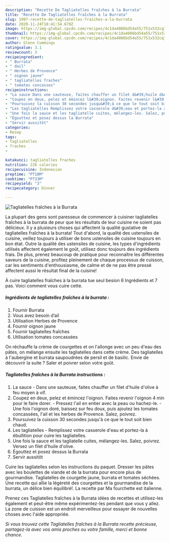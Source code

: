 ```yaml
---
description: "Recette De Tagliatelles fraîches à la Burrata"
title: "Recette De Tagliatelles fraîches à la Burrata"
slug: 1997-recette-de-tagliatelles-fraiches-a-la-burrata
date: 2020-11-24T18:41:54.679Z
image: https://img-global.cpcdn.com/recipes/4c1da4086bd54a55/751x532cq70/tagliatelles-fraiches-a-la-burrata-photo-principale-de-la-recette.jpg
thumbnail: https://img-global.cpcdn.com/recipes/4c1da4086bd54a55/751x532cq70/tagliatelles-fraiches-a-la-burrata-photo-principale-de-la-recette.jpg
cover: https://img-global.cpcdn.com/recipes/4c1da4086bd54a55/751x532cq70/tagliatelles-fraiches-a-la-burrata-photo-principale-de-la-recette.jpg
author: Glenn Cummings
ratingvalue: 3.1
reviewcount: 3
recipeingredient:
- " Burrata"
- " dail"
- " Herbes de Provence"
- " oignon jaune"
- " tagliatelles fraches"
- " tomates concasses"
recipeinstructions:
- "La sauce Dans une sauteuse, faites chauffer un filet d&#39;huile d&#39;olive à feu moyen à vif."
- "Coupez en deux, pelez et émincez l&#39;oignon. Faites revenir l&#39;oignon 4 min pour le faire dorer. Pressez l&#39;ail en entier avec la peau ou hachez-le. Une fois l&#39;oignon doré, baissez sur feu doux, puis ajoutez les tomates concassées, l&#39;ail et les herbes de Provence. Salez, poivrez."
- "Poursuivez la cuisson 30 secondes jusqu&#39;à ce que le tout soit bien chaud."
- "Les tagliatelles Remplissez votre casserole d&#39;eau et portez-la à ébullition pour cuire les tagliatelles."
- "Une fois la sauce et les tagliatelle cuites, mélangez-les. Salez, poivrez. Versez un filet d&#39;huile d&#39;olive."
- "Égouttez et posez dessus la Burrata"
- "Servir aussitôt"
categories:
- Resep
tags:
- tagliatelles
- fraches
- 

katakunci: tagliatelles fraches  
nutrition: 226 calories
recipecuisine: Indonesian
preptime: "PT10M"
cooktime: "PT33M"
recipeyield: "3"
recipecategory: Dinner

---
```



![Tagliatelles fraîches à la Burrata](https://img-global.cpcdn.com/recipes/4c1da4086bd54a55/751x532cq70/tagliatelles-fraiches-a-la-burrata-photo-principale-de-la-recette.jpg)

La plupart des gens sont paresseux de commencer à cuisiner tagliatelles fraîches à la burrata de peur que les résultats de leur cuisine ne soient pas délicieux. Il y a plusieurs choses qui affectent la qualité gustative de tagliatelles fraîches à la burrata! Tout d'abord, la qualité des ustensiles de cuisine, veillez toujours à utiliser de bons ustensiles de cuisine toujours en bon état. Outre la qualité des ustensiles de cuisine, les types d'ingrédients utilisés affectent également le goût, utilisez donc toujours des ingrédients frais. De plus, prenez beaucoup de pratique pour reconnaître les différentes saveurs de la cuisine, profitez pleinement de chaque processus de cuisson, car les sentiments d'enthousiasme, de calme et de ne pas être pressé affectent aussi le résultat final de la cuisine!

<!--inarticleads1-->

À cuire tagliatelles fraîches à la burrata tue seul besion 6 Ingrédients et 7 pas. Voici comment vous cuire cette.

##### Ingrédients de tagliatelles fraîches à la burrata :

1. Fournir  Burrata
1. Vous avez besoin  d’ail
1. Utilisation  Herbes de Provence
1. Fournir  oignon jaune
1. Fournir  tagliatelles fraîches
1. Utilisation  tomates concassées


On réchauffe la crème de courgettes et on l&#39;allonge avec un peu d&#39;eau des pâtes, on mélange ensuite les tagliatelles dans cette crème. Des tagliatelles à l&#39;aubergine et burrata saupoudrées de persil et de basilic. Envie de découvrir la suite ? Saler et poivrer selon votre goût. 

<!--inarticleads2-->

##### Tagliatelles fraîches à la Burrata instructions :

1. La sauce - Dans une sauteuse, faites chauffer un filet d&#39;huile d&#39;olive à feu moyen à vif.
1. Coupez en deux, pelez et émincez l&#39;oignon. Faites revenir l&#39;oignon 4 min pour le faire dorer. - Pressez l&#39;ail en entier avec la peau ou hachez-le. - Une fois l&#39;oignon doré, baissez sur feu doux, puis ajoutez les tomates concassées, l&#39;ail et les herbes de Provence. Salez, poivrez.
1. Poursuivez la cuisson 30 secondes jusqu&#39;à ce que le tout soit bien chaud.
1. Les tagliatelles - Remplissez votre casserole d&#39;eau et portez-la à ébullition pour cuire les tagliatelles.
1. Une fois la sauce et les tagliatelle cuites, mélangez-les. Salez, poivrez. Versez un filet d&#39;huile d&#39;olive.
1. Égouttez et posez dessus la Burrata
1. Servir aussitôt


Cuire les tagliatelles selon les instructions du paquet. Dresser les pâtes avec les boulettes de viande et de la burrata pour encore plus de gourmandise. Tagliatelles de courgette jaune, burrata et tomates séchées. Une recette qui allie la légèreté des courgettes et la gourmandise de la burrata, un délice bien équilibré!. La recette par Ma fourchette est italienne. 

<!--inarticleads1-->

<p>
Prenez ces Tagliatelles fraîches à la Burrata idées de recettes et utilisez-les également et peut-être même expérimentez-les pendant que vous y allez. La zone de cuisson est un endroit merveilleux pour essayer de nouvelles choses avec l'aide appropriée.
</p>

<p>
<i>Si vous trouvez cette Tagliatelles fraîches à la Burrata recette précieuse, partagez-la avec vos amis proches ou votre famille, merci et bonne chance.</i>
</p>
